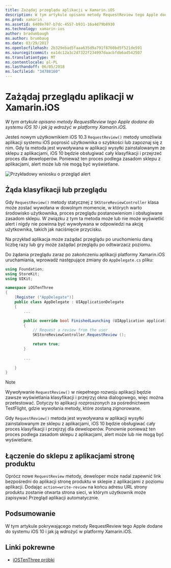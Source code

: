 ```yaml
---
title: Zażądaj przeglądu aplikacji w Xamarin.iOS
description: W tym artykule opisano metody RequestReview tego Apple dodane do systemu iOS 10 i opisano, jak ją wdrożyć w platformy Xamarin.iOS.
ms.prod: xamarin
ms.assetid: 6408e707-b7dc-4557-b931-16a4d79b8930
ms.technology: xamarin-ios
author: bradumbaugh
ms.author: brumbaug
ms.date: 03/29/2017
ms.openlocfilehash: 2b329ebad5faaa635d9a791f8760bd5f521de591
ms.sourcegitcommit: ea1dc12a3c2d7322f234997daacbfdb6ad542507
ms.translationtype: MT
ms.contentlocale: pl-PL
ms.lasthandoff: 06/05/2018
ms.locfileid: "34788160"
---
```

# <a name="request-app-review-in-xamarinios"></a>Zażądaj przeglądu aplikacji w Xamarin.iOS

_W tym artykule opisano metody RequestReview tego Apple dodane do systemu iOS 10 i jak ją wdrożyć w platformy Xamarin.iOS._

Jesteś nowym użytkownikiem iOS 10.3 `RequestReview()` metody umożliwia aplikacji systemu iOS poprosić użytkownika o szybkości lub zapoznaj się z nim. Gdy ta metoda jest wywoływana w aplikacji wysyłki zainstalowanym ze sklepu z aplikacjami, iOS 10 będzie obsługiwać cały klasyfikacji i przejrzeć proces dla deweloperów. Ponieważ ten proces podlega zasadom sklepu z aplikacjami, alert może lub nie mogą być wyświetlane.

![](request-app-review-images/review01.png "Przykładowy wniosku o przegląd alert")

## <a name="requesting-a-rating-or-review"></a>Żąda klasyfikacji lub przeglądu

Gdy `RequestReview()` metody statycznej z `SKStoreReviewController` klasa może zostać wywołana w dowolnym momencie, w których warto środowisko użytkownika, proces przeglądu postanowieniom i obsługiwane zasadom sklepu. W związku z tym ta metoda może lub nie może wyświetlić alert i nigdy nie powinna być wywoływana w odpowiedzi na akcję użytkownika, takich jak naciśnięcie przycisku.

Na przykład aplikacja może zażądać przeglądu po uruchomieniu daną liczbę razy lub gry może zażądać przeglądu po odtwarzacz poziomu.

Do żądania przeglądu zaraz po zakończeniu aplikacji platformy Xamarin.iOS uruchamiania, wprowadź następujące zmiany do `AppDelegate.cs` pliku:

```csharp
using Foundation;
using StoreKit;
using UIKit;

namespace iOSTenThree
{
    [Register ("AppDelegate")]
    public class AppDelegate : UIApplicationDelegate
    {
        ...

        public override bool FinishedLaunching (UIApplication application, NSDictionary launchOptions)
        {
            // Request a review from the user
            SKStoreReviewController.RequestReview ();

            return true;
        }
        
        ...
        
    }
}
```

> [!NOTE]
> Wywoływanie `RequestReview()` w niepełnego rozwoju aplikacji będzie zawsze wyświetlania klasyfikacji i przejrzyj okna dialogowego, więc można przetestować. Dotyczy to aplikacji rozproszonych za pośrednictwem TestFlight, gdzie wywołania metody, które zostaną zignorowane.

Gdy `RequestReview()` metoda jest wywoływana w aplikacji wysyłki zainstalowanym ze sklepu z aplikacjami, iOS 10 będzie obsługiwać cały proces klasyfikacji i przejrzyj dla deweloperów. Ponownie ponieważ ten proces podlega zasadom sklepu z aplikacjami, alert może lub nie mogą być wyświetlane.

## <a name="linking-to-an-app-store-product-page"></a>Łączenie do sklepu z aplikacjami stronę produktu 

Oprócz nowe `RequestReview` metody, deweloper może nadal zapewnić link bezpośredni do aplikacji stronę produktu w sklepie z aplikacjami z poziomu aplikacji. Dodając `action=write-review` na końcu adresu URL strony produktu zostanie otwarta strona sieci, w którym użytkownik może zapisywać Przegląd aplikacji automatycznie. 

## <a name="summary"></a>Podsumowanie

W tym artykule pokrywającego metody RequestReview tego Apple dodane do systemu iOS 10 i jak ją wdrożyć w platformy Xamarin.iOS.



## <a name="related-links"></a>Linki pokrewne

- [iOSTenThree próbki](https://developer.xamarin.com/samples/ios/iOS10/iOSTenThree)
